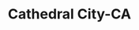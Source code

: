 ---
title: Cathedral City-CA
slug: cathedral-city-ca
f_state:
- cms/state/california.md
f_locations:
- cms/payday-loan/advance-america-2637.md
- cms/payday-loan/califorina-budget-finance-5777.md
- cms/payday-loan/califorina-budget-finance-5784.md
- cms/payday-loan/cash-mart-7859.md
- cms/payday-loan/cash-plus-8243.md
- cms/payday-loan/cashback-payday-advance-9080.md
- cms/payday-loan/champion-check-cashing-9646.md
- cms/payday-loan/champion-check-cashing-9647.md
- cms/payday-loan/money-mart-21522.md
- cms/payday-loan/money-mart-21527.md
updated-on: '2024-05-30T13:41:28.615Z'
created-on: '2024-05-30T13:41:28.615Z'
published-on: '2024-05-30T13:54:32.469Z'
f_city: Cathedral City
layout: '[city].html'
tags: city
---